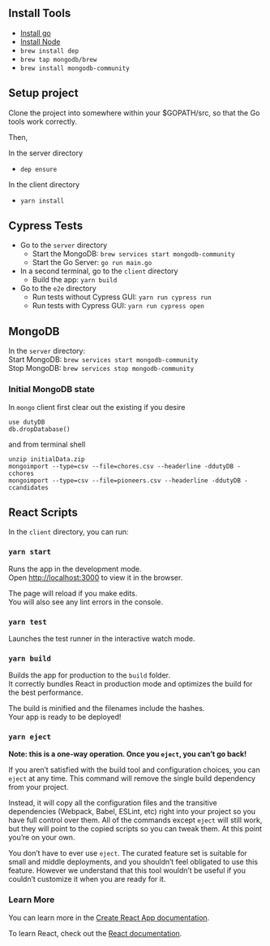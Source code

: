 ## Install Tools
- [Install go](https://golang.org/doc/install)
- [Install Node](https://nodejs.org/en/)
- `brew install dep`
- `brew tap mongodb/brew`
- `brew install mongodb-community`

## Setup project

Clone the project into somewhere within your $GOPATH/src, so that the Go tools work correctly.

Then,

In the server directory

- `dep ensure`

In the client directory

- `yarn install`

## Cypress Tests

- Go to the `server` directory
    - Start the MongoDB: `brew services start mongodb-community`
    - Start the Go Server: `go run main.go`
- In a second terminal, go to the `client` directory
    - Build the app: `yarn build`
- Go to the `e2e` directory
    - Run tests without Cypress GUI: `yarn run cypress run`
    - Run tests with Cypress GUI: `yarn run cypress open` 

## MongoDB

In the `server` directory:<br>
Start MongoDB: `brew services start mongodb-community`<br>
Stop MongoDB: `brew services stop mongodb-community`

### Initial MongoDB state

In `mongo` client first clear out the existing if you desire

```
use dutyDB
db.dropDatabase()
```

and from terminal shell

```
unzip initialData.zip
mongoimport --type=csv --file=chores.csv --headerline -ddutyDB -cchores
mongoimport --type=csv --file=pioneers.csv --headerline -ddutyDB -ccandidates
```

## React Scripts

In the `client` directory, you can run:

### `yarn start`

Runs the app in the development mode.<br>
Open [http://localhost:3000](http://localhost:3000) to view it in the browser.

The page will reload if you make edits.<br>
You will also see any lint errors in the console.

### `yarn test`

Launches the test runner in the interactive watch mode.<br>

### `yarn build`

Builds the app for production to the `build` folder.<br>
It correctly bundles React in production mode and optimizes the build for the best performance.

The build is minified and the filenames include the hashes.<br>
Your app is ready to be deployed!


### `yarn eject`

**Note: this is a one-way operation. Once you `eject`, you can’t go back!**

If you aren’t satisfied with the build tool and configuration choices, you can `eject` at any time. This command will remove the single build dependency from your project.

Instead, it will copy all the configuration files and the transitive dependencies (Webpack, Babel, ESLint, etc) right into your project so you have full control over them. All of the commands except `eject` will still work, but they will point to the copied scripts so you can tweak them. At this point you’re on your own.

You don’t have to ever use `eject`. The curated feature set is suitable for small and middle deployments, and you shouldn’t feel obligated to use this feature. However we understand that this tool wouldn’t be useful if you couldn’t customize it when you are ready for it.

### Learn More

You can learn more in the [Create React App documentation](https://facebook.github.io/create-react-app/docs/getting-started).

To learn React, check out the [React documentation](https://reactjs.org/).
